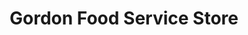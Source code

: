 ---
title: "Gordon Food Service Store"
url: /madison/gordon-food-service-store/
shop: supermarket
---